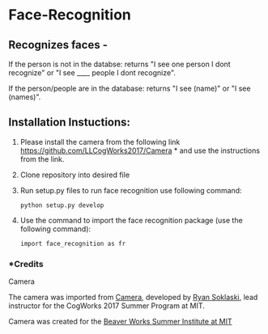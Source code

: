 # Face-Recognition

## Recognizes faces - 
If the person is not in the databse: returns "I see one person I dont recognize" or "I see ____ people I dont recognize".

If the person/people are in the database: returns "I see (name)" or "I see (names)".

## Installation Instuctions:

1) Please install the camera from the following link https://github.com/LLCogWorks2017/Camera * and use the instructions from the link.

2) Clone repository into desired file 

3) Run setup.py files to run face recognition use following command:

      ```python setup.py develop```
      
4) Use the command to import the face recognition package (use the following command): 
     
     ```import face_recognition as fr```

### \*Credits

Camera

The camera was imported from [Camera](https://github.com/LLCogWorks2017/Camera), developed by [Ryan Soklaski](https://github.com/LLrsokl), lead instructor for the CogWorks 2017 Summer Program at MIT. 

Camera was created for the [Beaver Works Summer Institute at MIT](https://beaverworks.ll.mit.edu/CMS/bw/bwsi)
